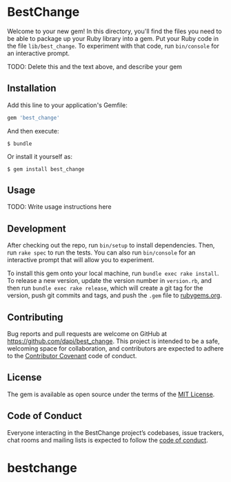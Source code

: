 # BestChange

Welcome to your new gem! In this directory, you'll find the files you need to be able to package up your Ruby library into a gem. Put your Ruby code in the file `lib/best_change`. To experiment with that code, run `bin/console` for an interactive prompt.

TODO: Delete this and the text above, and describe your gem

## Installation

Add this line to your application's Gemfile:

```ruby
gem 'best_change'
```

And then execute:

    $ bundle

Or install it yourself as:

    $ gem install best_change

## Usage

TODO: Write usage instructions here

## Development

After checking out the repo, run `bin/setup` to install dependencies. Then, run `rake spec` to run the tests. You can also run `bin/console` for an interactive prompt that will allow you to experiment.

To install this gem onto your local machine, run `bundle exec rake install`. To release a new version, update the version number in `version.rb`, and then run `bundle exec rake release`, which will create a git tag for the version, push git commits and tags, and push the `.gem` file to [rubygems.org](https://rubygems.org).

## Contributing

Bug reports and pull requests are welcome on GitHub at https://github.com/dapi/best_change. This project is intended to be a safe, welcoming space for collaboration, and contributors are expected to adhere to the [Contributor Covenant](http://contributor-covenant.org) code of conduct.

## License

The gem is available as open source under the terms of the [MIT License](https://opensource.org/licenses/MIT).

## Code of Conduct

Everyone interacting in the BestChange project’s codebases, issue trackers, chat rooms and mailing lists is expected to follow the [code of conduct](https://github.com/dapi/best_change/blob/master/CODE_OF_CONDUCT.md).
# bestchange
